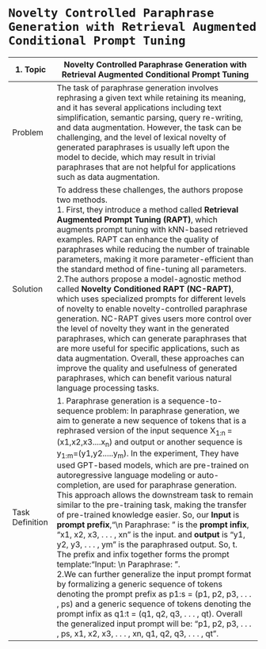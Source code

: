 # `Novelty Controlled Paraphrase Generation with Retrieval Augmented Conditional Prompt Tuning`


| 1. Topic | Novelty Controlled Paraphrase Generation with Retrieval Augmented Conditional Prompt Tuning|
|-----|--------------------------|
| Problem | The task of paraphrase generation involves rephrasing a given text while retaining its meaning, and it has several applications including text simplification, semantic parsing, query re-writing, and data augmentation. However, the task can be challenging, and the level of lexical novelty of generated paraphrases is usually left upon the model to decide, which may result in trivial paraphrases that are not helpful for applications such as data augmentation.|
| Solution | To address these challenges, the authors propose two methods. <br />1. First, they introduce a method called <strong>Retrieval Augmented Prompt Tuning (RAPT)</strong>, which augments prompt tuning with kNN-based retrieved examples. RAPT can enhance the quality of paraphrases while reducing the number of trainable parameters, making it more parameter-efficient than the standard method of fine-tuning all parameters. <br />2.The authors propose a model-agnostic method called <strong>Novelty Conditioned RAPT (NC-RAPT)</strong>, which uses specialized prompts for different levels of novelty to enable novelty-controlled paraphrase generation. NC-RAPT gives users more control over the level of novelty they want in the generated paraphrases, which can generate paraphrases that are more useful for specific applications, such as data augmentation. Overall, these approaches can improve the quality and usefulness of generated paraphrases, which can benefit various natural language processing tasks.|
| Task Definition | 1. Paraphrase generation is a sequence-to-sequence problem: In paraphrase generation, we aim to generate a new sequence of tokens that is a rephrased version of the input sequence X<sub>1:n </sub>=(x1,x2,x3....x<sub>n</sub>) and output or another sequence is  y<sub>1:m</sub>=(y1,y2.....y<sub>m</sub>). In the experiment, They have used GPT-based models, which are pre-trained on autoregressive language modeling or auto-completion, are used for paraphrase generation. This approach allows the downstream task to remain similar to the pre-training task, making the transfer of pre-trained knowledge easier.  So, our <strong>Input </strong>is  <strong>prompt prefix</strong>,“\n Paraphrase: ” is the <strong>prompt infix</strong>, “x1, x2, x3, . . . , xn” is the input. and <strong>output</strong> is “y1, y2, y3, . . . , ym” is the paraphrased output. So, t. The prefix and infix together forms the prompt template:“Input: \n Paraphrase: ”. <br />2.We can further generalize the input prompt format by formalizing a generic sequence of tokens denoting the prompt prefix as p1:s = (p1, p2, p3, . . . , ps) and a generic sequence of tokens denoting the prompt infix as q1:t = (q1, q2, q3, . . . , qt). Overall the generalized input prompt will be: “p1, p2, p3, . . . , ps, x1, x2, x3, . . . , xn, q1, q2, q3, . . . , qt”.|
